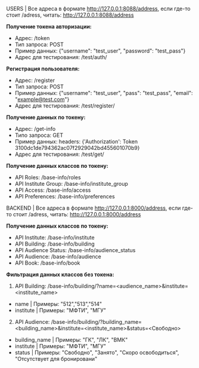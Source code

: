 USERS | Все адреса в формате http://127.0.0.1:8088/address, если где-то стоит /adress, читать: http://127.0.0.1:8088/address

**Получение токена авторизации:**
- Адрес: /token
- Тип запроса: POST
- Пример данных: {"username": "test_user", "password": "test_pass"}
- Адрес для тестирования: /test/auth/

**Регистрация пользователя:**
- Адрес: /register
- Тип запроса: POST
- Пример данных: {"username": "test_user", "pass": "test_pass", "email": "example@test.com"}
- Адрес для тестирования: /test/register/

**Получение данных по токену:**
- Адрес: /get-info
- Типо запроса: GET
- Пример данных: headers: {'Authorization': Token 3100dc1de794362ac07f2929042bd455601070b9}
- Адрес для тестирования: /test/get/

**Получение данных классов по токену:**
- API Roles:           /base-info/roles
- API Institute Group: /base-info/institute_group
- API Access:          /base-info/access
- API Preferences:     /base-info/preferences


BACKEND | Все адреса в формате http://127.0.0.1:8000/address, если где-то стоит /adress, читать: http://127.0.0.1:8000/address

**Получение данных классов по токену:**
- API Institute:                 /base-info/institute
- API Building:                  /base-info/building
- API Audience Status:           /base-info/audience_status
- API Audience:                  /base-info/audience
- API Book:                      /base-info/book

**Фильтрация данных классов без токена:**
1. API Building: /base-info/building/?name=<audience_name>&institute=<institute_name>
- name          | Примеры: "512","513","514"
- institute     | Примеры: "МФТИ", "МГУ"
2. API Audience: /base-info/building/?building_name=<building_name>&institute=<institute_name>&status=<Свободно>
- building_name | Примеры: "ГК", "ЛК", "ВМК"
- institute     | Примеры: "МФТИ", "МГУ"
- status        | Примеры: "Свободно", "Занято", "Скоро освободиться", "Отсутствует для бронировани"
